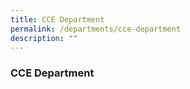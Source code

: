 ```yaml
---
title: CCE Department
permalink: /departments/cce-department
description: ""
---
```

### CCE Department
